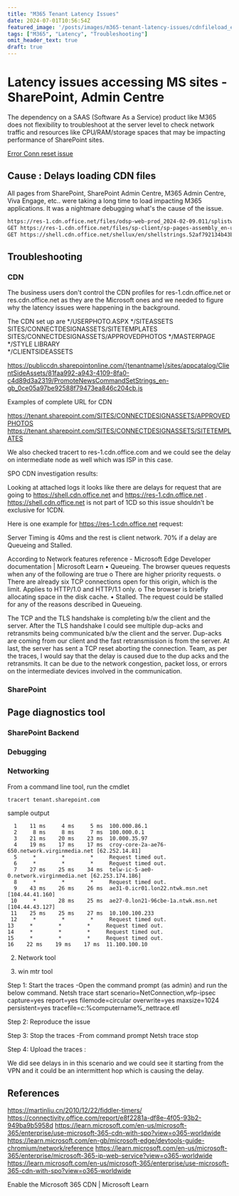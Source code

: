 ```yaml
---
title: "M365 Tenant Latency Issues"
date: 2024-07-01T10:56:54Z
featured_image: '/posts/images/m365-tenant-latency-issues/cdnfileload_errconnreset.png'
tags: ["M365", "Latency", "Troubleshooting"]
omit_header_text: true
draft: true
---
```


# Latency issues accessing MS sites - SharePoint, Admin Centre 

The dependency on a SAAS (Software As a Service) product like M365 does not flexibility to troubleshoot at the server level to check network traffic and resources like CPU/RAM/storage spaces that may be impacting performance of SharePoint sites.

[Error Conn reset issue](../images/m365-tenant-latency-issues/cdnfileload_errconnreset.png)

## Cause : Delays loading CDN files

All pages from SharePoint, SharePoint Admin Centre, M365 Admin Centre, Viva Engage, etc.. were taking a long time to load impacting M365 applications. It was a nightmare debugging what's the cause of the issue.


```markdown
https://res-1.cdn.office.net/files/odsp-web-prod_2024-02-09.011/splistwebpack/1302.js
GET https://res-1.cdn.office.net/files/sp-client/sp-pages-assembly_en-us_dabadef8fce89e16a072e1ef7c166a4d.js?1709042329628 net::ERR_CONNECTION_RESET 200 (OK)
GET https://shell.cdn.office.net/shellux/en/shellstrings.52af792134b43bb66ac6fb020ec0b324.json net::ERR_HTTP2_PING_FAILED 200 (OK)
```

## Troubleshooting

### CDN

The business users don't control the CDN profiles for res-1.cdn.office.net or res.cdn.office.net as they are the Microsoft ones and we needed to figure why the latency issues were happening in the background. 

The CDN set up are
*/USERPHOTO.ASPX
*/SITEASSETS
SITES/CONNECTDESIGNASSETS/SITETEMPLATES 
SITES/CONNECTDESIGNASSETS/APPROVEDPHOTOS
*/MASTERPAGE
*/STYLE LIBRARY       
*/CLIENTSIDEASSETS  


https://publiccdn.sharepointonline.com/{tenantname}/sites/appcatalog/ClientSideAssets/81faa992-a943-4109-8fa0-c4d89d3a2319/PromoteNewsCommandSetStrings_en-gb_0ce05a97be92588f79473ea846c204cb.js

Examples of complete URL for CDN

https://tenant.sharepoint.com/SITES/CONNECTDESIGNASSETS/APPROVEDPHOTOS
https://tenant.sharepoint.com/SITES/CONNECTDESIGNASSETS/SITETEMPLATES



We also checked tracert to res-1.cdn.office.com and we could see the delay on intermediate node as well which was ISP in this case.

SPO CDN investigation results:

Looking at attached logs it looks like there are delays for request that are going to https://shell.cdn.office.net and https://res-1.cdn.office.net . https://shell.cdn.office.net is not part of 1CD so this issue shouldn't be exclusive for 1CDN. 

Here is one example for  https://res-1.cdn.office.net  request:

 

Server Timing is 40ms and the rest is client network. 70% if a delay are Queueing and Stalled. 

According to Network features reference - Microsoft Edge Developer documentation | Microsoft Learn
•	Queueing. The browser queues requests when any of the following are true
o	There are higher priority requests.
o	There are already six TCP connections open for this origin, which is the limit. Applies to HTTP/1.0 and HTTP/1.1 only.
o	The browser is briefly allocating space in the disk cache.
•	Stalled. The request could be stalled for any of the reasons described in Queueing.

The TCP and the TLS handshake is completing b/w the client and the server. 
After the TLS handshake I could see multiple dup-acks and retransmits being communicated b/w the client and the server. 
Dup-acks are coming from our client and the fast retransmission is from the server. 
At last, the server has sent a TCP reset aborting the connection. 
Team, as per the traces, I would say that the delay is caused due to the dup acks and the retransmits. It can be due to the 
network congestion, packet loss, or errors on the intermediate devices involved in the communication. 


### SharePoint

## Page diagnostics tool


### SharePoint Backend

### Debugging 


### Networking

From a command line tool, run the cmdlet

```md
tracert tenant.sharepoint.com
```

sample output
```
  1    11 ms     4 ms     5 ms  100.000.86.1 
  2     8 ms     8 ms     7 ms  100.000.0.1 
  3    21 ms    20 ms    23 ms  10.000.35.97 
  4    19 ms    17 ms    17 ms  croy-core-2a-ae76-650.network.virginmedia.net [62.252.14.81] 
  5     *        *        *     Request timed out.
  6     *        *        *     Request timed out.
  7    27 ms    25 ms    34 ms  telw-ic-5-ae0-0.network.virginmedia.net [62.253.174.186] 
  8     *        *        *     Request timed out.
  9    43 ms    26 ms    26 ms  ae31-0.icr01.lon22.ntwk.msn.net [104.44.41.160] 
 10     *       28 ms    25 ms  ae27-0.lon21-96cbe-1a.ntwk.msn.net [104.44.43.127] 
 11    25 ms    25 ms    27 ms  10.100.100.233 
 12     *        *        *     Request timed out.
13     *        *        *     Request timed out.
14     *        *        *     Request timed out.
15     *        *        *     Request timed out.
16    22 ms    19 ms    17 ms  11.100.100.10 

```

2.	Network tool

3. win mtr  tool


Step 1: Start the traces -Open the command prompt (as admin) and run the below command.
Netsh trace start scenario=NetConnection,wfp-ipsec capture=yes report=yes filemode=circular overwrite=yes maxsize=1024 persistent=yes tracefile=c:\%computername%_nettrace.etl
 
Step 2: Reproduce the issue
 
Step 3: Stop the traces -From command prompt
Netsh trace stop
 
Step 4:  Upload the traces :

We did see delays in in this scenario and we could see it starting from the VPN and it could be an intermittent hop which is causing the delay.




## References
https://martinliu.cn/2010/12/22/fiddler-timers/
https://connectivity.office.com/report/e8f2281a-df8e-4f05-93b2-949ba9b5958d
https://learn.microsoft.com/en-us/microsoft-365/enterprise/use-microsoft-365-cdn-with-spo?view=o365-worldwide
https://learn.microsoft.com/en-gb/microsoft-edge/devtools-guide-chromium/network/reference
https://learn.microsoft.com/en-us/microsoft-365/enterprise/microsoft-365-ip-web-service?view=o365-worldwide
https://learn.microsoft.com/en-us/microsoft-365/enterprise/use-microsoft-365-cdn-with-spo?view=o365-worldwide

Enable the Microsoft 365 CDN | Microsoft Learn
